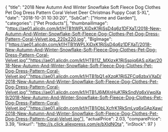 {
	"title": "2018 New Autumn And Winter Snowflake Soft Fleece Dog Clothes Pet Dog Dress Pattern Coral Velvet Deer Christmas Puppy Coat S-XL",
	"date": "2018-10-31 10:30:20",
	"SubCat": ["Home and Garden"],
	"categories": ["Pet Products"],
	"thumbnailImage": "https://ae01.alicdn.com/kf/HTB1tWPLXiDxK1RjSsD4q6z1DFXaT/2018-New-Autumn-And-Winter-Snowflake-Soft-Fleece-Dog-Clothes-Pet-Dog-Dress-Pattern-Coral-Velvet.jpg_220x220.jpg",
	"BigImage": ["https://ae01.alicdn.com/kf/HTB1tWPLXiDxK1RjSsD4q6z1DFXaT/2018-New-Autumn-And-Winter-Snowflake-Soft-Fleece-Dog-Clothes-Pet-Dog-Dress-Pattern-Coral-Velvet.jpg","https://ae01.alicdn.com/kf/HTB11Z_MXizxK1RjSspjq6AS.pXar/2018-New-Autumn-And-Winter-Snowflake-Soft-Fleece-Dog-Clothes-Pet-Dog-Dress-Pattern-Coral-Velvet.jpg","https://ae01.alicdn.com/kf/HTB1bQ1.eXzqK1RjSZFCq6zbxVXaD/2018-New-Autumn-And-Winter-Snowflake-Soft-Fleece-Dog-Clothes-Pet-Dog-Dress-Pattern-Coral-Velvet.jpg","https://ae01.alicdn.com/kf/HTB1J6jMXnHuK1RkSndVq6xVwpXa9/2018-New-Autumn-And-Winter-Snowflake-Soft-Fleece-Dog-Clothes-Pet-Dog-Dress-Pattern-Coral-Velvet.jpg","https://ae01.alicdn.com/kf/HTB1iObLXcfrK1RkSmLyq6xGApXaw/2018-New-Autumn-And-Winter-Snowflake-Soft-Fleece-Dog-Clothes-Pet-Dog-Dress-Pattern-Coral-Velvet.jpg"],
	"actualPrice": 2.03,
	"comparePrice": 3.39,
	"linkurl": "http://s.click.aliexpress.com/e/bXIdNOta",
	"inStock": 97
}
